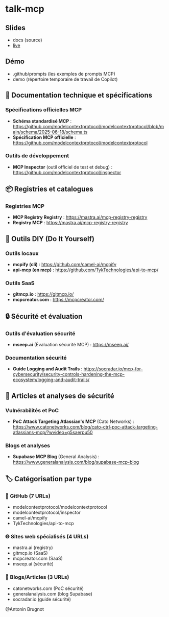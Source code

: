 # talk-mcp

## Slides

* docs (source)
* [live](https://antoninbr.github.io/talk-mcp/)

## Démo

* .github/prompts (les exemples de prompts MCP)
* demo (répertoire temporaire de travail de Copilot)

## 🔧 Documentation technique et spécifications

### Spécifications officielles MCP
- **Schéma standardisé MCP** : https://github.com/modelcontextprotocol/modelcontextprotocol/blob/main/schema/2025-06-18/schema.ts
- **Spécification MCP officielle** : https://github.com/modelcontextprotocol/modelcontextprotocol

### Outils de développement
- **MCP Inspector** (outil officiel de test et debug) : https://github.com/modelcontextprotocol/inspector

## 📦 Registries et catalogues

### Registries MCP
- **MCP Registry Registry** : https://mastra.ai/mcp-registry-registry
- **Registry MCP** : https://mastra.ai/mcp-registry-registry

## 🔨 Outils DIY (Do It Yourself)

### Outils locaux
- **mcpify (cli)** : https://github.com/camel-ai/mcpify
- **api-mcp (en mcp)** : https://github.com/TykTechnologies/api-to-mcp/

### Outils SaaS
- **gitmcp.io** : https://gitmcp.io/
- **mcpcreator.com** : https://mcpcreator.com/

## 🔒 Sécurité et évaluation

### Outils d'évaluation sécurité
- **mseep.ai** (Évaluation sécurité MCP) : https://mseep.ai/

### Documentation sécurité
- **Guide Logging and Audit Trails** : https://socradar.io/mcp-for-cybersecurity/security-controls-hardening-the-mcp-ecosystem/logging-and-audit-trails/

## 📰 Articles et analyses de sécurité

### Vulnérabilités et PoC
- **PoC Attack Targeting Atlassian's MCP** (Cato Networks) : https://www.catonetworks.com/blog/cato-ctrl-poc-attack-targeting-atlassians-mcp/?wvideo=g5saerpu50

### Blogs et analyses
- **Supabase MCP Blog** (General Analysis) : https://www.generalanalysis.com/blog/supabase-mcp-blog


## 🏷️ Catégorisation par type

### 🔗 GitHub (7 URLs)
- modelcontextprotocol/modelcontextprotocol
- modelcontextprotocol/inspector  
- camel-ai/mcpify
- TykTechnologies/api-to-mcp

### 🌐 Sites web spécialisés (4 URLs)
- mastra.ai (registry)
- gitmcp.io (SaaS)
- mcpcreator.com (SaaS)
- mseep.ai (sécurité)

### 📰 Blogs/Articles (3 URLs)
- catonetworks.com (PoC sécurité)
- generalanalysis.com (blog Supabase)
- socradar.io (guide sécurité)


@Antonin Brugnot
